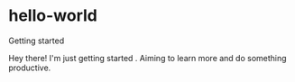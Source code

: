 # hello-world
Getting started

Hey there!
I'm just getting started . 
Aiming to learn more and do something productive.

